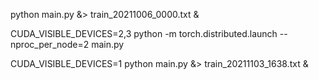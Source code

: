 python main.py &> train_20211006_0000.txt &



CUDA_VISIBLE_DEVICES=2,3 python -m torch.distributed.launch --nproc_per_node=2 main.py



CUDA_VISIBLE_DEVICES=1 python main.py &> train_20211103_1638.txt &


